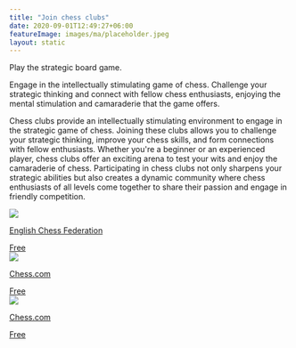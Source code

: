 ```yaml
---
title: "Join chess clubs"
date: 2020-09-01T12:49:27+06:00
featureImage: images/ma/placeholder.jpeg
layout: static
---
```


Play the strategic board game.

Engage in the intellectually stimulating game of chess. Challenge your strategic thinking and connect with fellow chess enthusiasts, enjoying the mental stimulation and camaraderie that the game offers.

Chess clubs provide an intellectually stimulating environment to engage in the strategic game of chess. Joining these clubs allows you to challenge your strategic thinking, improve your chess skills, and form connections with fellow enthusiasts. Whether you're a beginner or an experienced player, chess clubs offer an exciting arena to test your wits and enjoy the camaraderie of chess. Participating in chess clubs not only sharpens your strategic abilities but also creates a dynamic community where chess enthusiasts of all levels come together to share their passion and engage in friendly competition.

<a class="ma-link" href="https://www.englishchess.org.uk/wp-content/uploads/2021/08/ECF-Club-Finder.html"><div class="ma-card ma-card-Community"><div class="ma-icon"><img src ="/images/Icon-check - community - opacity.svg"/></div><div class="ma-name"><p>English Chess Federation</p></div><div class="ma-paid-text"><span>Free</span></div></div></a><a class="ma-link" href="https://www.chess.com/article/view/benefits-of-chess"><div class="ma-card ma-card-Community"><div class="ma-icon"><img src ="/images/Icon-check - community - opacity.svg"/></div><div class="ma-name"><p>Chess.com</p></div><div class="ma-paid-text"><span>Free</span></div></div></a><a class="ma-link" href="https://www.chess.com/blog/raync910/should-you-join-a-chess-club"><div class="ma-card ma-card-Community"><div class="ma-icon"><img src ="/images/Icon-check - community - opacity.svg"/></div><div class="ma-name"><p>Chess.com</p></div><div class="ma-paid-text"><span>Free</span></div></div></a>  

<br/><br/>






